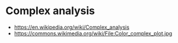# Complex analysis

- https://en.wikipedia.org/wiki/Complex_analysis
- https://commons.wikimedia.org/wiki/File:Color_complex_plot.jpg